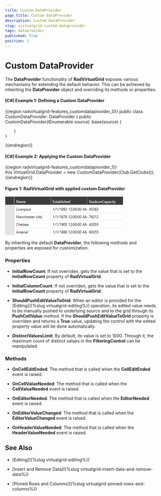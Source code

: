 ```yaml
---
title: Custom DataProvider
page_title: Custom DataProvider
description: Custom DataProvider
slug: virtualgrid-custom-dataprovider
tags: dataprovider
published: True
position: 3
---
```


# Custom DataProvider

The __DataProvider__ functionality of __RadVirtualGrid__ exposes various mechanisms for extending the default behavior. This can be achieved by inheriting the __DataProvider__ object and overriding its methods or properties.

#### __[C#] Example 1: Defining a Custom DataProvider__

{{region radvirtualgrid-features_customdataprovider_0}}
	public class CustomDataProvider: DataProvider
    {
        public CustomDataProvider(IEnumerable source)
            :base(source)
        {
 
        }
    }
{{endregion}}

#### __[C#] Example 2: Applying the Custom DataProvider__

{{region radvirtualgrid-features_customdataprovider_1}}
	this.VirtualGrid.DataProvider = 
                new CustomDataProvider(Club.GetClubs());
{{endregion}}

#### __Figure 1: RadVirtualGrid with applied custom DataProvider__

![RadVirtualGrid with applied custom DataProvider](images/RadVirtualGrid_Features_CustomDataProvider_01.png)

By inheriting the default __DataProvider__, the following methods and properties are exposed for customization.

### Properties

* __InitialRowCount__: If not overriden, gets the value that is set to the __InitialRowCount__ property of __RadVirtualGrid__.

* __InitialColumnCount__: If not overriden, gets the value that is set to the __InitialRowCount__ property of __RadVirtualGrid__.

* __ShouldPushEditValueToGrid__: When an editor is provided for the [Editing]({%slug virtualgrid-editing%}) operation, its edited value needs to be manually pushed to underlying source and to the grid through its __PushCellValue__ method. If the __ShouldPushEditValueToGrid__ property is overriden and returns a __True__ value, updating the control with the edited property value will be done automatically.

* __DistinctValuesLimit__: By default, its value is set to 1000. Through it, the maximum count of distinct values in the __FilteringControl__ can be manipulated.

### Methods

* __OnCellEditEnded__: The method that is called when the __CellEditEnded__ event is raised.

* __OnCellValueNeeded__: The method that is called when the __CellValueNeeded__ event is raised.

* __OnEditorNeeded__: The method that is called when the __EditorNeeded__ event is raised.

* __OnEditorValueChanged__: The method that is called when the __EditorValueChanged__ event is raised.

* __OnHeaderValueNeeded__: The method that is called when the __HeaderValueNeeded__ event is raised.

## See Also

* [Editing]({%slug virtualgrid-editing%})

* [Insert and Remove Data]({%slug virtualgrid-insert-data-and-remove-data%})

* [Pinned Rows and Columns]({%slug virtualgrid-pinned-rows-and-columns%})

